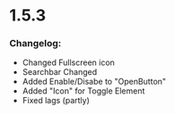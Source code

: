 # 1.5.3  
### Changelog:  
- Changed Fullscreen icon
- Searchbar Changed
- Added Enable/Disabe to "OpenButton"
- Added "Icon" for Toggle Element
- Fixed lags (partly)